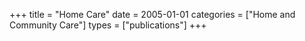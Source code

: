 +++
title = "Home Care"
date = 2005-01-01
categories = ["Home and Community Care"]
types = ["publications"]
+++
